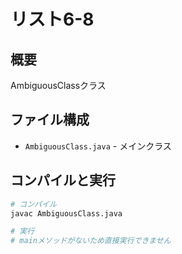 # リスト6-8

## 概要
AmbiguousClassクラス

## ファイル構成
- `AmbiguousClass.java` - メインクラス

## コンパイルと実行
```bash
# コンパイル
javac AmbiguousClass.java

# 実行
# mainメソッドがないため直接実行できません
```
